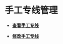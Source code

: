 # 手工专线管理<a name="zh-cn_topic_0166140202"></a>

-   **[查看手工专线](查看手工专线.md)**  

-   **[修改手工专线](修改手工专线.md)**  


